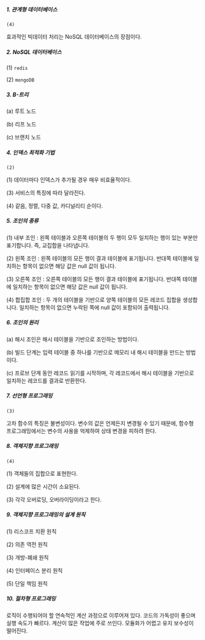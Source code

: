 ##### 1. 관계형 데이터베이스

`(4)`

효과적인 빅데이터 처리는 NoSQL 데이터베이스의 장점이다.



##### 2. NoSQL 데이터베이스

(1) `redis`

(2) `mongoDB`



##### 3. B-트리

(a) 루트 노드

(b) 리프 노드

(c) 브랜치 노드



##### 4. 인덱스 최적화 기법

`(2)`

(1) 데이터마다 인덱스가 추가될 경우 매우 비효율적이다.

(3) 서비스의 특징에 따라 달라진다.

(4) 같음, 정렬, 다중 값, 카디널리티 순이다.



##### 5. 조인의 종류

(1) 내부 조인 :  왼쪽 테이블과 오른쪽 테이블의 두 행이 모두 일치하는 행이 있는 부분만 표기합니다. 즉, 교집합을 나타냅니다.

(2) 왼쪽 조인 : 왼쪽 테이블의 모든 행이 결과 테이블에 표기됩니다. 반대쪽 테이블에 일치하는 항목이 없으면 해당 값은 null 값이 됩니다.

(3) 오른쪽 조인 : 오른쪽 테이블의 모든 행이 결과 테이블에 표기됩니다. 반대쪽 테이블에 일치하는 항목이 없으면 해당 값은 null 값이 됩니다.

(4) 합집합 조인 : 두 개의 테이블을 기반으로 양쪽 테이블의 모든 레코드 집합을 생성합니다. 일치하는 항목이 없으면 누락된 쪽에 null 값이 포함되어 출력됩니다.



##### 6. 조인의 원리

(a) 해시 조인은 해시 테이블을 기반으로 조인하는 방법이다.

(b) 빌드 단계는 입력 테이블 중 하나를 기반으로 메모리 내 해시 테이블을 만드는 방법이다.

(c) 프로브 단계 동안 레코드 읽기를 시작하며, 각 레코드에서 해시 테이블을 기반으로 일치하는 레코드를 결과로 반환한다.



##### 7. 선언형 프로그래밍

`(3)`

고차 함수의 특징은 불변성이다. 변수의 값은 언제든지 변경될 수 있기 때문에, 함수형 프로그래밍에서는 변수의 사용을 억제하여 상태 변경을 피하려 한다.



##### 8. 객체지향 프로그래밍

`(4)`

(1) 객체들의 집합으로 표현한다.

(2) 설계에 많은 시간이 소요된다.

(3) 각각 오버로딩, 오버라이딩이라고 한다.



##### 9. 객체지향 프로그래밍의 설계 원칙

(1) 리스코프 치환 원칙

(2) 의존 역전 원칙

(3) 개방-폐쇄 원칙

(4) 인터페이스 분리 원칙

(5) 단일 책임 원칙



##### 10. 절차형 프로그래밍

로직이 수행되어야 할 연속적인 계산 과정으로 이루어져 있다. 코드의 가독성이 좋으며 실행 속도가 빠르다. 계산이 많은 작업에 주로 쓰인다. 모듈화가 어렵고 유지 보수성이 떨어진다.
